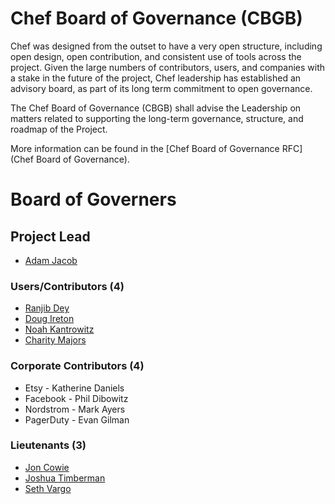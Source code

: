 <!-- This is a generated file. Please do not edit directly -->
<!-- Modify CBGB.toml file and run `rake cbgb:generate` to regenerate -->

# Chef Board of Governance (CBGB)

  Chef was designed from the outset to have a very open structure, including open design, open contribution, and consistent use of tools across the project. Given the large numbers of contributors, users, and companies with a stake in the future of the project, Chef leadership has established an advisory board, as part of its long term commitment to open governance.

  The Chef Board of Governance (CBGB) shall advise the Leadership on matters related to supporting the long-term governance, structure, and roadmap of the Project.

More information can be found in the [Chef Board of Governance RFC](Chef Board of Governance).

# Board of Governers

## Project Lead

* [Adam Jacob](https://github.com/adamhjk)

### Users/Contributors (4)

* [Ranjib Dey](https://github.com/ranjib)
* [Doug Ireton](https://github.com/dougireton)
* [Noah Kantrowitz](https://github.com/coderanger)
* [Charity Majors](https://github.com/charity)


### Corporate Contributors (4)

* Etsy - Katherine Daniels
* Facebook - Phil Dibowitz
* Nordstrom - Mark Ayers
* PagerDuty - Evan Gilman


### Lieutenants (3)

* [Jon Cowie](https://github.com/jonlives)
* [Joshua Timberman](https://github.com/jtimberman)
* [Seth Vargo](https://github.com/sethvargo)


